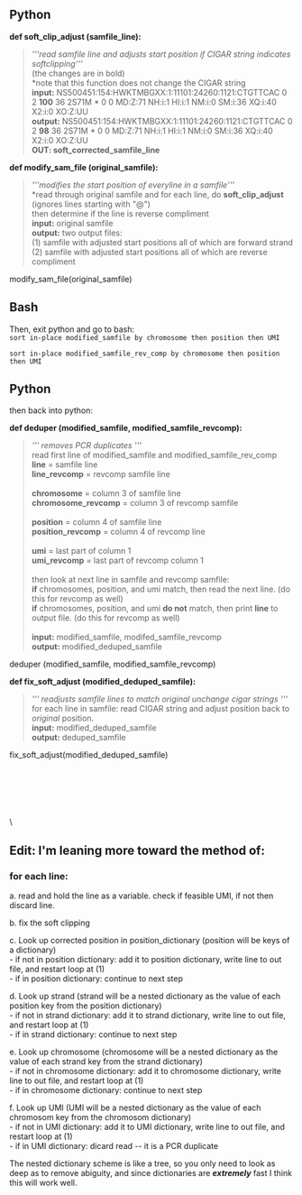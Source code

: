 ## Python

**def soft_clip_adjust (samfile_line):**
> *'''read samfile line and adjusts start position if CIGAR string indicates softclipping'''* \
  (the changes are in bold) \
  *note that this function does not change the CIGAR string \
  **input:**  NS500451:154:HWKTMBGXX:1:11101:24260:1121:CTGTTCAC	0	2	**100**	36	2S71M	*	0	0	<sequence>	MD:Z:71	NH:i:1	HI:i:1	NM:i:0	SM:i:36	XQ:i:40	X2:i:0	XO:Z:UU \
  **output:** NS500451:154:HWKTMBGXX:1:11101:24260:1121:CTGTTCAC	0	2	**98**	36	2S71M	*	0	0	<sequence>	MD:Z:71	NH:i:1	HI:i:1	NM:i:0	SM:i:36	XQ:i:40	X2:i:0	XO:Z:UU \
  **OUT: soft_corrected_samfile_line**

  
  
**def modify_sam_file (original_samfile):**
> *'''modifies the start position of everyline in a samfile'''* \
  *read through original samfile and for each line, do **soft_clip_adjust** (ignores lines starting with "@") \
  then determine if the line is reverse compliment \
  **input:** original samfile \
  **output:** two output files: \
  (1) samfile with adjusted start positions all of which are forward strand \
  (2) samfile with adjusted start positions all of which are reverse compliment
  
modify_sam_file(original_samfile)
  
## Bash
  
Then, exit python and go to bash: \
  ```sort in-place modified_samfile by chromosome then position then UMI``` 
  
  ```sort in-place modified_samfile_rev_comp by chromosome then position then UMI```

## Python
then back into python:
  
**def deduper (modified_samfile, modified_samfile_revcomp):**
> *''' removes PCR duplicates '''* \
  read first line of modified_samfile and modified_samfile_rev_comp \
  **line** = samfile line \
  **line_revcomp** = revcomp samfile line \
  \
  **chromosome** = column 3 of samfile line \
  **chromosome_revcomp** = column 3 of revcomp samfile \
  \
  **position** = column 4 of samfile line \
  **position_revcomp** = column 4 of revcomp line \
  \
  **umi** = last part of column 1 \
  **umi_revcomp** = last part of revcomp column 1 \
  \
  then look at next line in samfile and revcomp samfile: \
  **if** chromosomes, position, and umi match, then read the next line. (do this for revcomp as well) \
  **if** chromosomes, position, and umi **do not** match, then print **line** to output file. (do this for revcomp as well) \
  \
  **input:** modified_samfile, modifed_samfile_revcomp \
  **output:** modified_deduped_samfile

deduper (modified_samfile, modified_samfile_revcomp) 

**def fix_soft_adjust (modified_deduped_samfile):** 
> *''' readjusts samfile lines to match *original unchange cigar strings* '''* \
  for each line in samfile: read CIGAR string and adjust position back to *original* position. \
  **input:** modified_deduped_samfile \
  **output:** deduped_samfile
  
fix_soft_adjust(modified_deduped_samfile)\
\
\
\
\
\
\
\
## Edit: I'm leaning more toward the method of:
  
### for each line:
  a. read and hold the line as a variable. check if feasible UMI, if not then discard line.
  
  b. fix the soft clipping 
  
  c. Look up corrected position in position_dictionary (position will be keys of a dictionary)\
     - if not in position dictionary: add it to position dictionary, write line to out file, and restart loop at (1)\
     - if in position dictionary: continue to next step
  
  d. Look up strand (strand will be a nested dictionary as the value of each position key from the position dictionary)\
    - if not in strand dictionary: add it to strand dictionary, write line to out file, and restart loop at (1)\
    - if in strand dictionary: continue to next step
 
  e. Look up chromosome (chromosome will be a nested dictionary as the value of each strand key from the strand dictionary)\
    - if not in chromosome dictionary: add it to chromosome dictionary, write line to out file, and restart loop at (1)\
    - if in chromosome dictionary: continue to next step
  
  f. Look up UMI (UMI will be a nested dictionary as the value of each chromosom key from the chromosom dictionary)\
    - if not in UMI dictionary: add it to UMI dictionary, write line to out file, and restart loop at (1)\
    - if in UMI dictionary: dicard read -- it is a PCR duplicate

  
The nested dictionary scheme is like a tree, so you only need to look as deep as to remove abiguity, and since dictionaries are ***extremely*** fast I think this will work well. 
